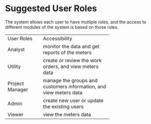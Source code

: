 # Suggested User Roles

<note>
The system allows each user to have multiple roles, and the access to different modules of the system is based on those roles.
</note>

<table>
    <tr>
        <td width="100">User Roles</td>
        <td width="210">Accessibility</td>
    </tr>
    <tr>
        <td>Analyst</td>
        <td>monitor the data and get reports of the meters</td>
    </tr>
    <tr>
        <td>Utility</td>
        <td>create or review the work orders, and view meters data</td>
    </tr>
    <tr>
        <td>Project Manager</td>
        <td>manage the groups and customers information, and view meters data</td>
    </tr>
    <tr>
        <td>Admin</td>
        <td>create new user or update the existing users</td>
    </tr>
    <tr>
        <td>Viewer</td>
        <td>view the meters data</td>
    </tr>

</table>